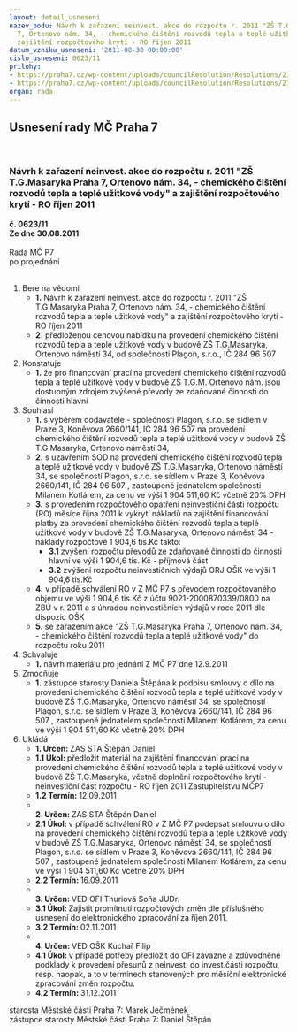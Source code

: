 ```yaml
---
layout: detail_usneseni
nazev_bodu: Návrh k zařazení neinvest. akce do rozpočtu r. 2011 "ZŠ T.G.Masaryka Praha
  7, Ortenovo nám. 34, - chemického čištění rozvodů tepla a teplé užitkové vody" a
  zajištění rozpočtového krytí - RO říjen 2011
datum_vzniku_usneseni: '2011-08-30 00:00:00'
cislo_usneseni: 0623/11
prilohy:
- https://praha7.cz/wp-content/uploads/councilResolution/Resolutions/21402/40-11-cenov%c3%a1_nab%c3%addka.doc
- https://praha7.cz/wp-content/uploads/councilResolution/Resolutions/21402/40-11-n%c3%a1vrh_zm%c4%8d_trubky_tgm.doc
organ: rada
---
```

<div id="ucUsn_pList" class="usn">
	<span><h2>Usnesení rady MČ Praha 7 </h2>
<br></span><div class="standBody">
<span><h3>Návrh k zařazení neinvest. akce do rozpočtu r. 2011 "ZŠ T.G.Masaryka Praha 7, Ortenovo nám. 34, - chemického čištění rozvodů tepla a teplé užitkové vody" a zajištění rozpočtového krytí - RO říjen 2011</h3></span><div class="center">
		<strong>č. 0623/11</strong><br>
	</div>
<div class="center">
		<strong>Ze dne 30.08.2011</strong><br><br>
	</div>Rada MČ P7<br> po projednání<br><br><ol>
<li>Bere na vědomí<ul>
<li>
<strong>1.</strong> Návrh k zařazení neinvest. akce do rozpočtu r. 2011 "ZŠ T.G.Masaryka Praha 7, Ortenovo nám. 34, - chemického čištění rozvodů tepla a teplé užitkové vody" a zajištění rozpočtového krytí - RO říjen 2011</li>
<li>
<strong>2.</strong> předloženou cenovou nabídku  na  provedení  chemického čištění rozvodů tepla a teplé užitkové vody v budově ZŠ T.G.Masaryka, Ortenovo náměstí 34, od společnosti Plagon, s.r.o., IČ 284 96 507</li>
</ul>
</li>
<li>Konstatuje<ul><li>
<strong>1.</strong> že pro financování prací na provedení chemického čištění rozvodů tepla a teplé užitkové vody v budově ZŠ T.G.M. Ortenovo nám. jsou dostupným zdrojem zvýšené převody ze zdaňované činnosti do činnosti hlavní</li></ul>
</li>
<li>Souhlasí<ul>
<li>
<strong>1.</strong> s výběrem dodavatele - společnosti  Plagon, s.r.o. se sídlem  v Praze 3, Koněvova 2660/141, IČ 284 96 507 na provedení  chemického čištění rozvodů tepla a teplé užitkové vody v budově ZŠ T.G.Masaryka, Ortenovo náměstí 34, </li>
<li>
<strong>2.</strong> s uzavřením SOD na provedení  chemického čištění rozvodů tepla a teplé užitkové vody v budově ZŠ T.G.Masaryka, Ortenovo náměstí 34, se společností Plagon, s.r.o. se sídlem  v Praze 3, Koněvova 2660/141, IČ 284 96 507 , zastoupené jednatelem společnosti Milanem Kotlárem, za cenu ve výši 1 904 511,60 Kč včetně 20% DPH</li>
<li>
<strong>3.</strong> s provedením rozpočtového opatření neinvestiční části rozpočtu (RO)  měsíce října 2011 k vykrytí nákladů  na zajištění financování platby za provedení  chemického čištění rozvodů tepla a teplé užitkové vody v budově ZŠ T.G.Masaryka, Ortenovo náměstí 34 -   náklady rozpočtově 1 904,6 tis.Kč takto:                                                                                         <ul>
<li>
<strong>3.1</strong> zvýšení rozpočtu převodů ze zdaňované činnosti do činnosti hlavní ve výši        1 904,6 tis. Kč - příjmová část       </li>
<li>
<strong>3.2</strong> zvýšení rozpočtu neinvestičních výdajů ORJ OŠK  ve výši 1 904,6 tis.Kč</li>
</ul>
</li>
<li>
<strong>4.</strong> v případě schválení RO v Z MČ P7 s převodem rozpočtovaného objemu ve výši     1 904,6 tis.Kč z účtu 9021-2000870339/0800 na ZBÚ v r. 2011  a s úhradou neinvestičních výdajů v roce 2011 dle dispozic OŠK</li>
<li>
<strong>5.</strong> se zařazením akce "ZŠ T.G.Masaryka Praha 7, Ortenovo nám. 34, - chemického čištění rozvodů tepla a teplé užitkové vody" do rozpočtu roku 2011</li>
</ul>
</li>
<li>Schvaluje<ul><li>
<strong>1.</strong> návrh materiálu pro jednání Z MČ P7 dne 12.9.2011 </li></ul>
</li>
<li>Zmocňuje<ul><li>
<strong>1.</strong> zástupce starosty Daniela Štěpána k podpisu smlouvy o dílo  na provedení  chemického čištění rozvodů tepla a teplé užitkové vody v budově ZŠ T.G.Masaryka, Ortenovo náměstí 34, se společností Plagon, s.r.o. se sídlem  v Praze 3, Koněvova 2660/141, IČ 284 96 507 , zastoupené jednatelem společnosti Milanem Kotlárem, za cenu ve výši 1 904 511,60 Kč včetně 20% DPH   </li></ul>
</li>
<li>Ukládá<ul>
<li>
<strong>1. Určen: </strong>ZAS STA Štěpán Daniel</li>
<li>
<strong>1.1 Úkol: </strong>předložit materiál na zajištění financování prací na provedení chemického čištění rozvodů tepla a teplé užitkové vody v budově ZŠ T.G.Masaryka, včetně doplnění rozpočtového krytí - neinvestiční část rozpočtu  - RO říjen 2011 Zastupitelstvu MČP7</li>
<li>
<strong>1.2 Termín: </strong>12.09.2011</li>
<li>
<strong><br>2. Určen: </strong>ZAS STA Štěpán Daniel</li>
<li>
<strong>2.1 Úkol: </strong>v případě schválení RO v Z MČ P7 podepsat smlouvu  o dílo  na provedení  chemického čištění rozvodů tepla a teplé užitkové vody v budově ZŠ T.G.Masaryka, Ortenovo náměstí 34, se společností Plagon, s.r.o. se sídlem  v Praze 3, Koněvova 2660/141, IČ 284 96 507 , zastoupené jednatelem společnosti Milanem Kotlárem, za cenu ve výši 1 904 511,60 Kč včetně 20% DPH </li>
<li>
<strong>2.2 Termín: </strong>16.09.2011</li>
<li>
<strong><br>3. Určen: </strong>VED OFI Thuriová Soňa JUDr.</li>
<li>
<strong>3.1 Úkol: </strong>Zajistit promítnutí rozpočtových změn dle příslušného usnesení do elektronického zpracování za říjen 2011.</li>
<li>
<strong>3.2 Termín: </strong>02.11.2011</li>
<li>
<strong><br>4. Určen: </strong>VED OŠK Kuchař Filip</li>
<li>
<strong>4.1 Úkol: </strong>v případě potřeby předložit do OFI závazné a zdůvodněné podklady k provedení přesunů z neinvest. do invest.části rozpočtu, resp. naopak, a to v termínech stanovených  pro měsíční elektronické zpracování změn rozpočtu.</li>
<li>
<strong>4.2 Termín: </strong>31.12.2011</li>
</ul>
</li>
</ol>starosta Městské části Praha 7: Marek Ječmének<br>zástupce starosty Městské části Praha 7: Daniel Štěpán 
</div>
</div>